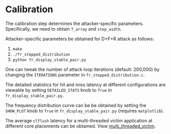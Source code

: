 # Calibration

The calibration step determines the attacker-specific parameters. Specifically, we need to obtain `T_array` and `step_width`.

Attacker-specific parameters be obtained for D+F+R attack as follows:

1. `make`
2. `./fr_stepped_distribution`
3. `python fr_display_stable_pair.py`

One can tweak the number of attack loop iterations (default: 200,000) by changing the `ITERATIONS` parameter in `fr_stepped_distribution.c`. 

The detailed statistics for hit and miss latency at different configurations are viewable by setting `DETAILED_STATS` knob to `True` in `fr_display_stable_pair.py`. 

The frequency distribution curve can be be obtained by setting the `SHOW_PLOT` knob to `True` in `fr_display_stable_pair.py` (requires `matplotlib`).

The average `clflush` latency for a multi-threaded victim application at different core placements can be obtained. View [multi_threaded_victim](./multi_threaded_victim).

